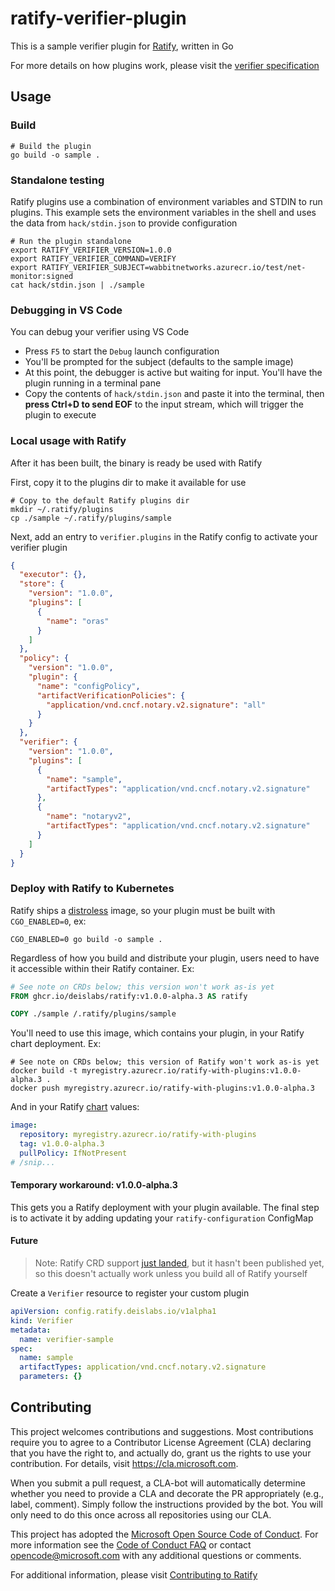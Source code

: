 # ratify-verifier-plugin

This is a sample verifier plugin for [Ratify](https://github.com/deislabs/ratify), written in Go

For more details on how plugins work, please visit the [verifier specification](https://github.com/deislabs/ratify/blob/main/docs/verifier.md)

## Usage

### Build

```shell
# Build the plugin
go build -o sample .
```

### Standalone testing

Ratify plugins use a combination of environment variables and STDIN to run plugins. This example sets the environment variables in the shell and uses the data from `hack/stdin.json` to provide configuration

```shell
# Run the plugin standalone
export RATIFY_VERIFIER_VERSION=1.0.0
export RATIFY_VERIFIER_COMMAND=VERIFY
export RATIFY_VERIFIER_SUBJECT=wabbitnetworks.azurecr.io/test/net-monitor:signed
cat hack/stdin.json | ./sample
```

### Debugging in VS Code

You can debug your verifier using VS Code

- Press `F5` to start the `Debug` launch configuration
- You'll be prompted for the subject (defaults to the sample image)
- At this point, the debugger is active but waiting for input. You'll have the plugin running in a terminal pane
- Copy the contents of `hack/stdin.json` and paste it into the terminal, then **press Ctrl+D to send EOF** to the input stream, which will trigger the plugin to execute

### Local usage with Ratify

After it has been built, the binary is ready be used with Ratify

First, copy it to the plugins dir to make it available for use

```shell
# Copy to the default Ratify plugins dir
mkdir ~/.ratify/plugins
cp ./sample ~/.ratify/plugins/sample
```

Next, add an entry to `verifier.plugins` in the Ratify config to activate your verifier plugin

```json
{
  "executor": {},
  "store": {
    "version": "1.0.0",
    "plugins": [
      {
        "name": "oras"
      }
    ]
  },
  "policy": {
    "version": "1.0.0",
    "plugin": {
      "name": "configPolicy",
      "artifactVerificationPolicies": {
        "application/vnd.cncf.notary.v2.signature": "all"
      }
    }
  },
  "verifier": {
    "version": "1.0.0",
    "plugins": [
      {
        "name": "sample",
        "artifactTypes": "application/vnd.cncf.notary.v2.signature"
      },
      {
        "name": "notaryv2",
        "artifactTypes": "application/vnd.cncf.notary.v2.signature"
      }
    ]
  }
}
```


### Deploy with Ratify to Kubernetes

Ratify ships a [distroless](https://github.com/GoogleContainerTools/distroless) image, so your plugin must be built with `CGO_ENABLED=0`, ex:

```shell
CGO_ENABLED=0 go build -o sample .
```

Regardless of how you build and distribute your plugin, users need to have it accessible within their Ratify container. Ex:

```Dockerfile
# See note on CRDs below; this version won't work as-is yet
FROM ghcr.io/deislabs/ratify:v1.0.0-alpha.3 AS ratify

COPY ./sample /.ratify/plugins/sample
```

You'll need to use this image, which contains your plugin, in your Ratify chart deployment. Ex:

```shell
# See note on CRDs below; this version of Ratify won't work as-is yet
docker build -t myregistry.azurecr.io/ratify-with-plugins:v1.0.0-alpha.3 .
docker push myregistry.azurecr.io/ratify-with-plugins:v1.0.0-alpha.3
```

And in your Ratify [chart](https://github.com/deislabs/ratify/tree/main/charts/ratify) values:

```yaml
image:
  repository: myregistry.azurecr.io/ratify-with-plugins
  tag: v1.0.0-alpha.3
  pullPolicy: IfNotPresent
# /snip...
```

#### Temporary workaround: v1.0.0-alpha.3

This gets you a Ratify deployment with your plugin available. The final step is to activate it by adding updating your `ratify-configuration` ConfigMap

#### Future

> Note: Ratify CRD support [just landed](https://github.com/deislabs/ratify/pull/349/files), but it hasn't been published yet, so this doesn't actually work unless you build all of Ratify yourself

Create a `Verifier` resource to register your custom plugin

```yaml
apiVersion: config.ratify.deislabs.io/v1alpha1
kind: Verifier
metadata:
  name: verifier-sample
spec:
  name: sample
  artifactTypes: application/vnd.cncf.notary.v2.signature
  parameters: {}
```

## Contributing

This project welcomes contributions and suggestions. Most contributions require you to
agree to a Contributor License Agreement (CLA) declaring that you have the right to,
and actually do, grant us the rights to use your contribution. For details, visit
<https://cla.microsoft.com>.

When you submit a pull request, a CLA-bot will automatically determine whether you need
to provide a CLA and decorate the PR appropriately (e.g., label, comment). Simply follow the
instructions provided by the bot. You will only need to do this once across all repositories using our CLA.

This project has adopted the [Microsoft Open Source Code of Conduct](https://opensource.microsoft.com/codeofconduct/).
For more information see the [Code of Conduct FAQ](https://opensource.microsoft.com/codeofconduct/faq/)
or contact [opencode@microsoft.com](mailto:opencode@microsoft.com) with any additional questions or comments.

For additional information, please visit [Contributing to Ratify](https://github.com/deislabs/ratify/blob/main/CONTRIBUTING.md)
